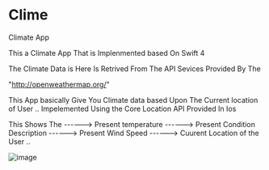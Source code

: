 # Clime
Climate App

This a Climate App That is Implenmented based On Swift 4

The Climate Data is Here Is Retrived From The API Sevices Provided By The 

"http://openweathermap.org/"

This App basically Give You Climate data based Upon The Current location of User ..
Impelemented Using the Core Location API Provided In Ios 




This Shows The 
------> Present temperature
------> Present Condition Description
------> Present Wind Speed 
------> Cuurent Location of the User ..


![image](https://{https://raw.githubusercontent.com/tejachundru/Clime/master/Clime.png})
